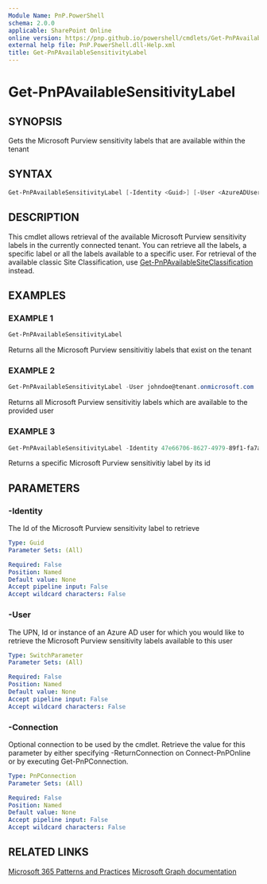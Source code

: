 ```yaml
---
Module Name: PnP.PowerShell
schema: 2.0.0
applicable: SharePoint Online
online version: https://pnp.github.io/powershell/cmdlets/Get-PnPAvailableSensitivityLabel.html
external help file: PnP.PowerShell.dll-Help.xml
title: Get-PnPAvailableSensitivityLabel
---
```

  
# Get-PnPAvailableSensitivityLabel

## SYNOPSIS
Gets the Microsoft Purview sensitivity labels that are available within the tenant

## SYNTAX

```powershell
Get-PnPAvailableSensitivityLabel [-Identity <Guid>] [-User <AzureADUserPipeBind>] [-Connection <PnPConnection>] [<CommonParameters>]
```

## DESCRIPTION
This cmdlet allows retrieval of the available Microsoft Purview sensitivity labels in the currently connected tenant. You can retrieve all the labels, a specific label or all the labels available to a specific user. For retrieval of the available classic Site Classification, use [Get-PnPAvailableSiteClassification](Get-PnPAvailableSiteClassification.html) instead.

## EXAMPLES

### EXAMPLE 1
```powershell
Get-PnPAvailableSensitivityLabel
```

Returns all the Microsoft Purview sensitivitiy labels that exist on the tenant

### EXAMPLE 2
```powershell
Get-PnPAvailableSensitivityLabel -User johndoe@tenant.onmicrosoft.com
```

Returns all Microsoft Purview sensitivitiy labels which are available to the provided user

### EXAMPLE 3
```powershell
Get-PnPAvailableSensitivityLabel -Identity 47e66706-8627-4979-89f1-fa7afeba2884
```

Returns a specific Microsoft Purview sensitivitiy label by its id

## PARAMETERS

### -Identity
The Id of the Microsoft Purview sensitivity label to retrieve

```yaml
Type: Guid
Parameter Sets: (All)

Required: False
Position: Named
Default value: None
Accept pipeline input: False
Accept wildcard characters: False
```

### -User
The UPN, Id or instance of an Azure AD user for which you would like to retrieve the Microsoft Purview sensitivity labels available to this user

```yaml
Type: SwitchParameter
Parameter Sets: (All)

Required: False
Position: Named
Default value: None
Accept pipeline input: False
Accept wildcard characters: False
```

### -Connection
Optional connection to be used by the cmdlet. Retrieve the value for this parameter by either specifying -ReturnConnection on Connect-PnPOnline or by executing Get-PnPConnection.

```yaml
Type: PnPConnection
Parameter Sets: (All)

Required: False
Position: Named
Default value: None
Accept pipeline input: False
Accept wildcard characters: False
```

## RELATED LINKS

[Microsoft 365 Patterns and Practices](https://aka.ms/m365pnp)
[Microsoft Graph documentation](https://docs.microsoft.com/graph/api/informationprotectionpolicy-list-labels)